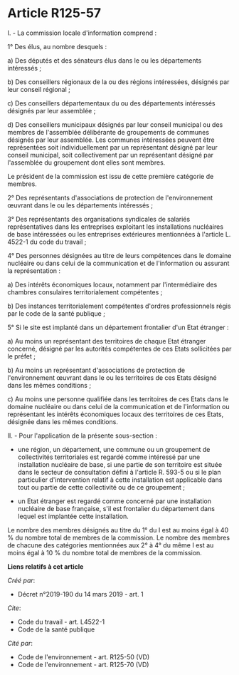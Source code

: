 # Article R125-57

I. - La commission locale d'information comprend :

1° Des élus, au nombre desquels :

a) Des députés et des sénateurs élus dans le ou les départements intéressés ;

b) Des conseillers régionaux de la ou des régions intéressées, désignés par leur conseil régional ;

c) Des conseillers départementaux du ou des départements intéressés désignés par leur assemblée ;

d) Des conseillers municipaux désignés par leur conseil municipal ou des membres de l'assemblée délibérante de groupements de
communes désignés par leur assemblée. Les communes intéressées peuvent être représentées soit individuellement par un
représentant désigné par leur conseil municipal, soit collectivement par un représentant désigné par l'assemblée du
groupement dont elles sont membres.

Le président de la commission est issu de cette première catégorie de membres.

2° Des représentants d'associations de protection de l'environnement œuvrant dans le ou les départements intéressés ;

3° Des représentants des organisations syndicales de salariés représentatives dans les entreprises exploitant les
installations nucléaires de base intéressées ou les entreprises extérieures mentionnées à l'article L. 4522-1 du code du
travail ;

4° Des personnes désignées au titre de leurs compétences dans le domaine nucléaire ou dans celui de la communication et de
l'information ou assurant la représentation :

a) Des intérêts économiques locaux, notamment par l'intermédiaire des chambres consulaires territorialement compétentes ;

b) Des instances territorialement compétentes d'ordres professionnels régis par le code de la santé publique ;

5° Si le site est implanté dans un département frontalier d'un Etat étranger :

a) Au moins un représentant des territoires de chaque Etat étranger concerné, désigné par les autorités compétentes de ces
Etats sollicitées par le préfet ;

b) Au moins un représentant d'associations de protection de l'environnement œuvrant dans le ou les territoires de ces Etats
désigné dans les mêmes conditions ;

c) Au moins une personne qualifiée dans les territoires de ces Etats dans le domaine nucléaire ou dans celui de la
communication et de l'information ou représentant les intérêts économiques locaux des territoires de ces Etats, désignée dans
les mêmes conditions.

II. - Pour l'application de la présente sous-section :

- une région, un département, une commune ou un groupement de collectivités territoriales est regardé comme intéressé par une
installation nucléaire de base, si une partie de son territoire est située dans le secteur de consultation défini à l'article
R. 593-5 ou si le plan particulier d'intervention relatif à cette installation est applicable dans tout ou partie de cette
collectivité ou de ce groupement ;

- un Etat étranger est regardé comme concerné par une installation nucléaire de base française, s'il est frontalier du
département dans lequel est implantée cette installation.

Le nombre des membres désignés au titre du 1° du I est au moins égal à 40 % du nombre total de membres de la commission. Le
nombre des membres de chacune des catégories mentionnées aux 2° à 4° du même I est au moins égal à 10 % du nombre total de
membres de la commission.

**Liens relatifs à cet article**

_Créé par_:

  - Décret n°2019-190 du 14 mars 2019 - art. 1

_Cite_:

  - Code du travail - art. L4522-1
  - Code de la santé publique

_Cité par_:

  - Code de l'environnement - art. R125-50 (VD)
  - Code de l'environnement - art. R125-70 (VD)
